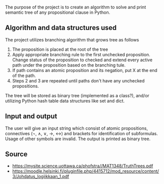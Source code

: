 The purpose of the project is to create an algorithm to solve and print semantic tree of any propositional clause in Python. 

## Algorithm and data structures used
The project utilizes branching algorithm that grows tree as follows
  1. The proposition is placed at the root of the tree
  2. Apply appropriate branching rule to the first unchecked proposition. Change status of the proposition to        checked and extend every active path under the proposition based on the branching tule. 
  3. If path contains an atomic proposition and its negation, put X at the end of the path. 
  5. Steps 2 and 3 are repeated until paths don't have any unchecked propositions.

The tree will be stored as binary tree (implemented as a class?), and/or utilizing Python hash table data structures like set and dict.

## Input and output
The user will give an input string which consist of atomic propositions, connectives (¬, ∧, ∨, →, ↔) and brackets  for identification of subformulas. Usage of other symbols are invalid. The output is printed as binary tree.

## Source
- https://mysite.science.uottawa.ca/phofstra//MAT1348/TruthTrees.pdf
- https://moodle.helsinki.fi/pluginfile.php/4415712/mod_resource/content/3/Johdatus_logiikkaan_1.pdf
